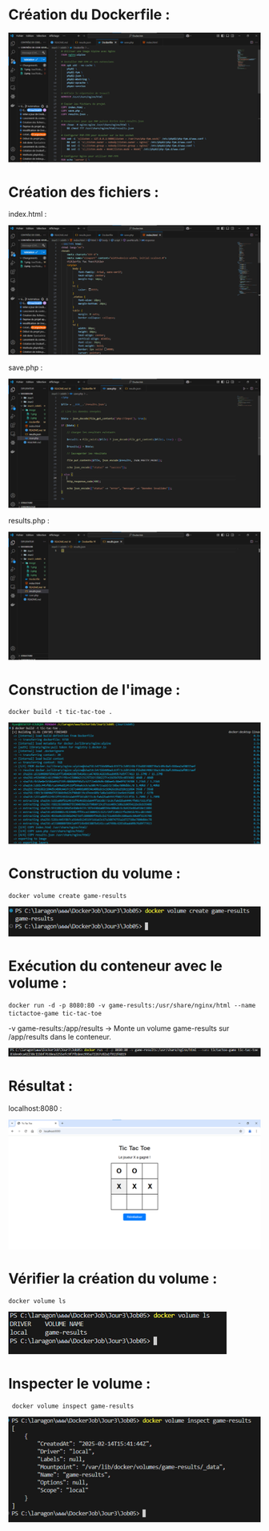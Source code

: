 # Création du Dockerfile :  

![Image n°1](image/1.png)

# Création des fichiers :

index.html :  

![Image n°2](image/2.png)

save.php :

![Image n°3](image/3.png)

results.php :

![Image n°4](image/4.png)


# Construction de l'image :

```
docker build -t tic-tac-toe .
```

![Image n°5](image/5.png)


# Construction du volume :

```
docker volume create game-results
```

![Image n°6](image/6.png)


# Exécution du conteneur avec le volume :

```
docker run -d -p 8080:80 -v game-results:/usr/share/nginx/html --name tictactoe-game tic-tac-toe
```

-v game-results:/app/results → Monte un volume game-results sur /app/results dans le conteneur.

![Image n°7](image/7.png)

# Résultat :

localhost:8080 :  

![Image n°8](image/8.png)

# Vérifier la création du volume :

```
docker volume ls
```

![Image n°9](image/9.png)

# Inspecter le volume :

```
 docker volume inspect game-results
```

![Image n°10](image/10.png)


# 